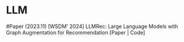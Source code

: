 # LLM
#Paper
(2023.11) [WSDM' 2024] LLMRec: Large Language Models with Graph Augmentation for Recommendation [Paper | Code]
